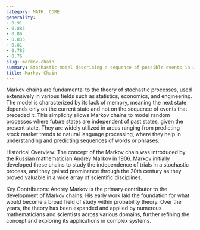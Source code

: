 ```yaml
---
category: MATH, CORE
generality:
- 0.91
- 0.885
- 0.86
- 0.835
- 0.81
- 0.785
- 0.76
slug: markov-chain
summary: Stochastic model describing a sequence of possible events in which the probability of each event depends only on the state attained in the previous event.
title: Markov Chain
---
```


Markov chains are fundamental to the theory of stochastic processes, used extensively in various fields such as statistics, economics, and engineering. The model is characterized by its lack of memory, meaning the next state depends only on the current state and not on the sequence of events that preceded it. This simplicity allows Markov chains to model random processes where future states are independent of past states, given the present state. They are widely utilized in areas ranging from predicting stock market trends to natural language processing, where they help in understanding and predicting sequences of words or phrases.

Historical Overview: The concept of the Markov chain was introduced by the Russian mathematician Andrey Markov in 1906. Markov initially developed these chains to study the independence of trials in a stochastic process, and they gained prominence through the 20th century as they proved valuable in a wide array of scientific disciplines.

Key Contributors: Andrey Markov is the primary contributor to the development of Markov chains. His early work laid the foundation for what would become a broad field of study within probability theory. Over the years, the theory has been expanded and applied by numerous mathematicians and scientists across various domains, further refining the concept and exploring its applications in complex systems.